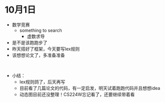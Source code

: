 # 10月1日

- 数学竞赛
  - something to search
    - 虚数求导
- 是不是该跑跑步了
- 昨天搭好了框架，今天要写lex规则
- 该想想论文了，多准备准备

​    

- 小结：
  - lex规则鸽了，后天再写
  - 目前看了几篇论文的代码，有一定启发，明天试着跑跑代码并且想想idea
  - 动态图目前还没整理！CS224W忘记看了，还要继续带着看


